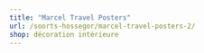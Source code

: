```yaml
---
title: "Marcel Travel Posters"
url: /soorts-hossegor/marcel-travel-posters-2/
shop: décoration intérieure
---
```

